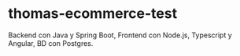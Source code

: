 # thomas-ecommerce-test
Backend con Java y Spring Boot, Frontend con Node.js, Typescript y Angular, BD con Postgres.
